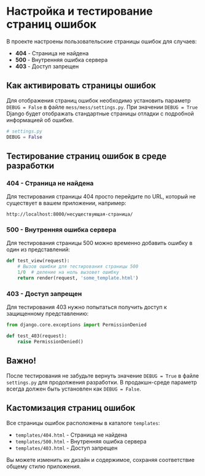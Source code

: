 # Настройка и тестирование страниц ошибок

В проекте настроены пользовательские страницы ошибок для случаев:
- **404** - Страница не найдена
- **500** - Внутренняя ошибка сервера
- **403** - Доступ запрещен

## Как активировать страницы ошибок

Для отображения страниц ошибок необходимо установить параметр `DEBUG = False` в файле `mess/mess/settings.py`. 
При значении `DEBUG = True` Django будет отображать стандартные страницы отладки с подробной информацией об ошибке.

```python
# settings.py
DEBUG = False
```

## Тестирование страниц ошибок в среде разработки

### 404 - Страница не найдена

Для тестирования страницы 404 просто перейдите по URL, который не существует в вашем приложении, например:
```
http://localhost:8000/несуществующая-страница/
```

### 500 - Внутренняя ошибка сервера

Для тестирования страницы 500 можно временно добавить ошибку в один из представлений:

```python
def test_view(request):
    # Вызов ошибки для тестирования страницы 500
    1/0  # деление на ноль вызовет ошибку 
    return render(request, 'some_template.html')
```

### 403 - Доступ запрещен

Для тестирования 403 нужно попытаться получить доступ к защищенному представлению:

```python
from django.core.exceptions import PermissionDenied

def test_403(request):
    raise PermissionDenied()
```

## Важно!

После тестирования не забудьте вернуть значение `DEBUG = True` в файле `settings.py` для продолжения разработки. 
В продакшн-среде параметр всегда должен быть установлен как `DEBUG = False`.

## Кастомизация страниц ошибок

Все страницы ошибок расположены в каталоге `templates`:
- `templates/404.html` - Страница не найдена
- `templates/500.html` - Внутренняя ошибка сервера
- `templates/403.html` - Доступ запрещен

Вы можете изменить их дизайн и содержимое, сохраняя соответствие общему стилю приложения. 